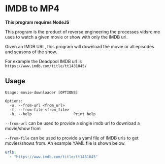 # IMDB to MP4
**This program requires NodeJS**

This program is the product of reverse engineering  the processes vidsrc.me uses to watch a given movie or show with only the IMDB url. 

Given an IMDB URL, this program will download the movie or all episodes and seasons of the show.

For example the Deadpool IMDB url is `https://www.imdb.com/title/tt1431045/`

## Usage
```
Usage: movie-downloader [OPTIONS]

Options:
  -u, --from-url <from_url>    
  -f, --from-file <from_file>  
  -h, --help                   Print help
```

`--from-url` can be used to provide a single imdb url to download a movie/show from

`--from-file` can be used to provide a yaml file of IMDB urls to get movies/shows from.
An example YAML file is shown below.
```yaml
urls:
  - "https://www.imdb.com/title/tt1431045"
```


